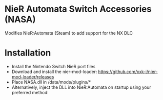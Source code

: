# NieR Automata Switch Accessories (NASA)
Modifies NieR:Automata (Steam) to add support for the NX DLC

# Installation
- Install the Nintendo Switch NieR port files
- Download and install the nier-mod-loader: https://github.com/xxk-i/nier-mod-loader/releases
- Place NASA.dll in <NIER-DIR>/data/mods/plugins/*
- Alternatively, inject the DLL into NieR:Automata on startup using your preferred method

